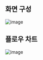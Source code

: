 ## 화면 구성
![image](https://github.com/chaltteogCare/Back/assets/124487925/bfb3f761-6d83-4dae-8f42-9e5de747a12c)
## 플로우 차트
![image](https://github.com/chaltteogCare/Back/assets/124487925/9f9b0891-0318-470c-bad4-5fbb4d014f9d)
